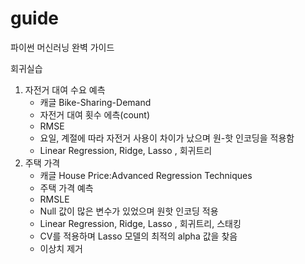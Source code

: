 # guide
 파이썬 머신러닝 완벽 가이드

회귀실습
1) 자전거 대여 수요 예측
   - 캐글 Bike-Sharing-Demand
   - 자전거 대여 횟수 에측(count)
   - RMSE
   - 요일, 계절에 따라 자전거 사용이 차이가 났으며 원-핫 인코딩을 적용함
   - Linear Regression, Ridge, Lasso , 회귀트리
2) 주택 가격
   - 캐글 House Price:Advanced Regression Techniques
   - 주택 가격 예측
   - RMSLE
   - Null 값이 많은 변수가 있었으며 원핫 인코딩 적용
   - Linear Regression, Ridge, Lasso , 회귀트리, 스태킹
   - CV를 적용하며 Lasso 모델의 최적의 alpha 값을 찾음
   - 이상치 제거
